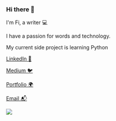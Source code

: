 ### Hi there 👋

I'm Fi, a writer 💻

I have a passion for words and technology.

My current side project is learning Python

[LinkedIn 💼](https://www.linkedin.com/in/fi-quick-0975685a/)

[Medium 🐦](https://medium.com/@quickandlively)

[Portfolio 🌍](https://docs.google.com/presentation/d/15tPYvBOtXyquzU8JhUcg2wasxEZq-4DK5GbaicSFCII/edit#slide=id.g16450139556_0_332)

[Email 📬](mailto:fiquicktech@gmail.com)

![](https://miro.medium.com/v2/resize:fit:700/format:webp/1*BYSOnUT7RFzGYw_TndlxNw.png)
